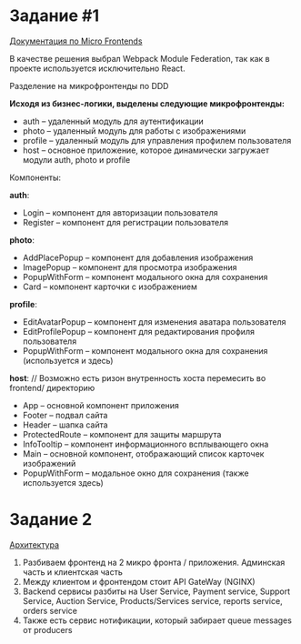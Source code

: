 # Задание #1

[Документация по Micro Frontends](https://github.com/credo7/architecture-sprint-1/tree/sprint_1/frontend/microfrontend#readme)

В качестве решения выбрал Webpack Module Federation, так как в проекте используется исключительно React.

Разделение на микрофронтенды по DDD

**Исходя из бизнес-логики, выделены следующие микрофронтенды:**
- auth – удаленный модуль для аутентификации
- photo – удаленный модуль для работы с изображениями
- profile – удаленный модуль для управления профилем пользователя
- host – основное приложение, которое динамически загружает модули auth, photo и profile

Компоненты:

**auth**:
- Login – компонент для авторизации пользователя
- Register – компонент для регистрации пользователя

**photo**:
- AddPlacePopup – компонент для добавления изображения
- ImagePopup – компонент для просмотра изображения
- PopupWithForm – компонент модального окна для сохранения
- Card – компонент карточки с изображением

**profile**:
- EditAvatarPopup – компонент для изменения аватара пользователя
- EditProfilePopup – компонент для редактирования профиля пользователя
- PopupWithForm – компонент модального окна для сохранения (используется и здесь)

**host**: // Возможно есть ризон внутренность хоста перемесить во frontend/ директорию
- App – основной компонент приложения
- Footer – подвал сайта
- Header – шапка сайта
- ProtectedRoute – компонент для защиты маршрута
- InfoTooltip – компонент информационного всплывающего окна
- Main – основной компонент, отображающий список карточек изображений
- PopupWithForm – модальное окно для сохранения (также используется здесь)

# Задание 2

[Архитектура](https://drive.google.com/file/d/1MzFmXUZOzIUDehISWOprmn09VVzpluR_/view?usp=sharing)
1. Разбиваем фронтенд на 2 микро фронта / приложения. Админская часть и клиентская часть
2. Между клиентом и фронтендом стоит API GateWay (NGINX)
3. Backend сервисы разбиты на User Service, Payment service, Support Service, Auction Service, Products/Services service, reports service, orders service
4. Также есть сервис нотификации, который забирает queue messages от producers
